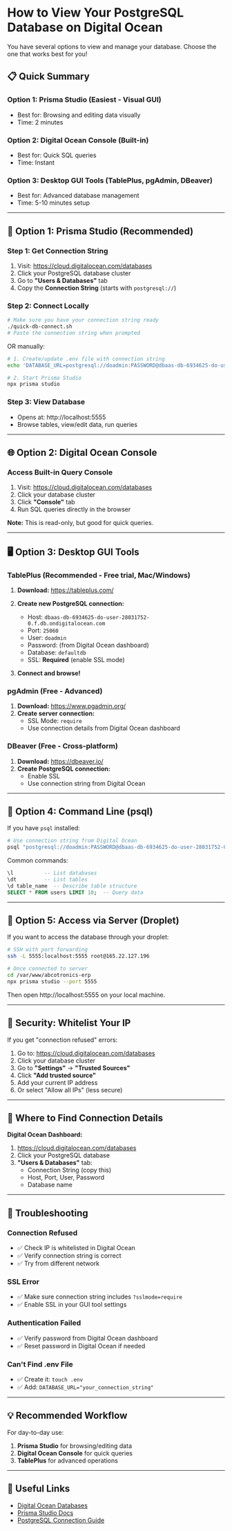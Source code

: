 # How to View Your PostgreSQL Database on Digital Ocean

You have several options to view and manage your database. Choose the one that works best for you!

## 📋 Quick Summary

### Option 1: Prisma Studio (Easiest - Visual GUI)
- Best for: Browsing and editing data visually
- Time: 2 minutes

### Option 2: Digital Ocean Console (Built-in)
- Best for: Quick SQL queries
- Time: Instant

### Option 3: Desktop GUI Tools (TablePlus, pgAdmin, DBeaver)
- Best for: Advanced database management
- Time: 5-10 minutes setup

---

## 🎨 Option 1: Prisma Studio (Recommended)

### Step 1: Get Connection String
1. Visit: https://cloud.digitalocean.com/databases
2. Click your PostgreSQL database cluster
3. Go to **"Users & Databases"** tab
4. Copy the **Connection String** (starts with `postgresql://`)

### Step 2: Connect Locally
```bash
# Make sure you have your connection string ready
./quick-db-connect.sh
# Paste the connection string when prompted
```

OR manually:
```bash
# 1. Create/update .env file with connection string
echo 'DATABASE_URL=postgresql://doadmin:PASSWORD@dbaas-db-6934625-do-user-28031752-0.f.db.ondigitalocean.com:25060/defaultdb?sslmode=require' > .env

# 2. Start Prisma Studio
npx prisma studio
```

### Step 3: View Database
- Opens at: http://localhost:5555
- Browse tables, view/edit data, run queries

---

## 🌐 Option 2: Digital Ocean Console

### Access Built-in Query Console
1. Visit: https://cloud.digitalocean.com/databases
2. Click your database cluster
3. Click **"Console"** tab
4. Run SQL queries directly in the browser

**Note:** This is read-only, but good for quick queries.

---

## 🖥️ Option 3: Desktop GUI Tools

### TablePlus (Recommended - Free trial, Mac/Windows)

1. **Download:** https://tableplus.com/
2. **Create new PostgreSQL connection:**
   - Host: `dbaas-db-6934625-do-user-28031752-0.f.db.ondigitalocean.com`
   - Port: `25060`
   - User: `doadmin`
   - Password: (from Digital Ocean dashboard)
   - Database: `defaultdb`
   - SSL: **Required** (enable SSL mode)

3. **Connect and browse!**

### pgAdmin (Free - Advanced)

1. **Download:** https://www.pgadmin.org/
2. **Create server connection:**
   - SSL Mode: `require`
   - Use connection details from Digital Ocean dashboard

### DBeaver (Free - Cross-platform)

1. **Download:** https://dbeaver.io/
2. **Create PostgreSQL connection:**
   - Enable SSL
   - Use connection string from Digital Ocean

---

## 🔧 Option 4: Command Line (psql)

If you have `psql` installed:

```bash
# Use connection string from Digital Ocean
psql "postgresql://doadmin:PASSWORD@dbaas-db-6934625-do-user-28031752-0.f.db.ondigitalocean.com:25060/defaultdb?sslmode=require"
```

Common commands:
```sql
\l          -- List databases
\dt         -- List tables
\d table_name  -- Describe table structure
SELECT * FROM users LIMIT 10;  -- Query data
```

---

## 🚀 Option 5: Access via Server (Droplet)

If you want to access the database through your droplet:

```bash
# SSH with port forwarding
ssh -L 5555:localhost:5555 root@165.22.127.196

# Once connected to server
cd /var/www/abcotronics-erp
npx prisma studio --port 5555
```

Then open http://localhost:5555 on your local machine.

---

## 🔐 Security: Whitelist Your IP

If you get "connection refused" errors:

1. Go to: https://cloud.digitalocean.com/databases
2. Click your database cluster
3. Go to **"Settings"** → **"Trusted Sources"**
4. Click **"Add trusted source"**
5. Add your current IP address
6. Or select "Allow all IPs" (less secure)

---

## 📝 Where to Find Connection Details

**Digital Ocean Dashboard:**
1. https://cloud.digitalocean.com/databases
2. Click your PostgreSQL database
3. **"Users & Databases"** tab:
   - Connection String (copy this)
   - Host, Port, User, Password
   - Database name

---

## 🐛 Troubleshooting

### Connection Refused
- ✅ Check IP is whitelisted in Digital Ocean
- ✅ Verify connection string is correct
- ✅ Try from different network

### SSL Error
- ✅ Make sure connection string includes `?sslmode=require`
- ✅ Enable SSL in your GUI tool settings

### Authentication Failed
- ✅ Verify password from Digital Ocean dashboard
- ✅ Reset password in Digital Ocean if needed

### Can't Find .env File
- ✅ Create it: `touch .env`
- ✅ Add: `DATABASE_URL="your_connection_string"`

---

## 💡 Recommended Workflow

For day-to-day use:
1. **Prisma Studio** for browsing/editing data
2. **Digital Ocean Console** for quick queries
3. **TablePlus** for advanced operations

---

## 🔗 Useful Links

- [Digital Ocean Databases](https://cloud.digitalocean.com/databases)
- [Prisma Studio Docs](https://www.prisma.io/studio)
- [PostgreSQL Connection Guide](https://www.postgresql.org/docs/current/libpq-connect.html)

